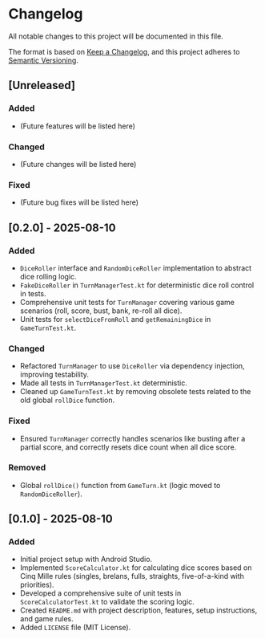 # Changelog

All notable changes to this project will be documented in this file.

The format is based on [Keep a Changelog](https://keepachangelog.com/en/1.0.0/),
and this project adheres to [Semantic Versioning](https://semver.org/spec/v2.0.0.html).

## [Unreleased]

### Added
- (Future features will be listed here)

### Changed
- (Future changes will be listed here)

### Fixed
- (Future bug fixes will be listed here)

## [0.2.0] - 2025-08-10

### Added
- `DiceRoller` interface and `RandomDiceRoller` implementation to abstract dice rolling logic.
- `FakeDiceRoller` in `TurnManagerTest.kt` for deterministic dice roll control in tests.
- Comprehensive unit tests for `TurnManager` covering various game scenarios (roll, score, bust, bank, re-roll all dice).
- Unit tests for `selectDiceFromRoll` and `getRemainingDice` in `GameTurnTest.kt`.

### Changed
- Refactored `TurnManager` to use `DiceRoller` via dependency injection, improving testability.
- Made all tests in `TurnManagerTest.kt` deterministic.
- Cleaned up `GameTurnTest.kt` by removing obsolete tests related to the old global `rollDice` function.

### Fixed
- Ensured `TurnManager` correctly handles scenarios like busting after a partial score, and correctly resets dice count when all dice score.

### Removed
- Global `rollDice()` function from `GameTurn.kt` (logic moved to `RandomDiceRoller`).

## [0.1.0] - 2025-08-10 

### Added
- Initial project setup with Android Studio.
- Implemented `ScoreCalculator.kt` for calculating dice scores based on Cinq Mille rules (singles, brelans, fulls, straights, five-of-a-kind with priorities).
- Developed a comprehensive suite of unit tests in `ScoreCalculatorTest.kt` to validate the scoring logic.
- Created `README.md` with project description, features, setup instructions, and game rules.
- Added `LICENSE` file (MIT License).

